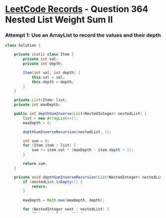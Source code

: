 # [LeetCode Records](../../README.md) - Question 364 Nested List Weight Sum II

### Attempt 1: Use an ArrayList to record the values and their depth
```java
class Solution {

    private static class Item {
        private int val;
        private int depth;

        Item(int val, int depth) {
            this.val = val;
            this.depth = depth;
        }
    }

    private List<Item> list;
    private int maxDepth;

    public int depthSumInverse(List<NestedInteger> nestedList) {
        list = new ArrayList<>();
        maxDepth = 0;

        depthSumInverseRecursion(nestedList, 1);

        int sum = 0;
        for (Item item : list) {
            sum += item.val * (maxDepth - item.depth + 1);
        }

        return sum;
    }

    private void depthSumInverseRecursion(List<NestedInteger> nestedList, int depth) {
        if (nestedList.isEmpty()) {
            return;
        }
        
        maxDepth = Math.max(maxDepth, depth);

        for (NestedInteger next : nestedList) {
            if (next.isInteger()) {
                list.add(new Item(next.getInteger(), depth));
            } else {
                depthSumInverseRecursion(next.getList(), depth + 1);
            }
        }
    }
}
```
- Runtime: 1 ms (Beats: 51.43%)
- Memory: 41.59 MB (Beats: 6.10%)

<br>
